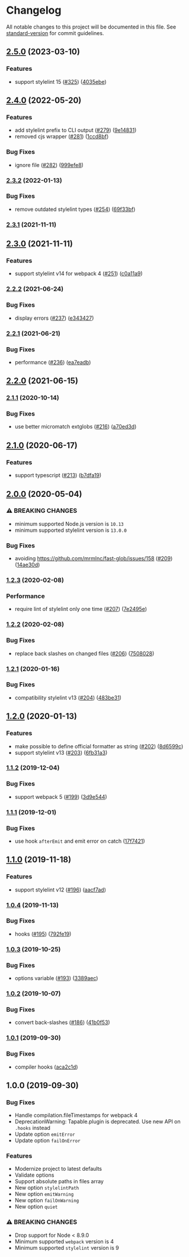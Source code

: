 # Changelog

All notable changes to this project will be documented in this file. See [standard-version](https://github.com/conventional-changelog/standard-version) for commit guidelines.

## [2.5.0](https://github.com/webpack-contrib/stylelint-webpack-plugin/compare/v2.4.0...v2.5.0) (2023-03-10)


### Features

* support stylelint 15 ([#325](https://github.com/webpack-contrib/stylelint-webpack-plugin/issues/325)) ([4035ebe](https://github.com/webpack-contrib/stylelint-webpack-plugin/commit/4035ebe9fe5339dff8dd112bf1d9e5ffce72ce14))

## [2.4.0](https://github.com/webpack-contrib/stylelint-webpack-plugin/compare/v2.3.2...v2.4.0) (2022-05-20)


### Features

* add stylelint prefix to CLI output ([#279](https://github.com/webpack-contrib/stylelint-webpack-plugin/issues/279)) ([9e14831](https://github.com/webpack-contrib/stylelint-webpack-plugin/commit/9e148314ec1d4c5a13b0210edbaee1fba25c4ca5))
* removed cjs wrapper ([#281](https://github.com/webpack-contrib/stylelint-webpack-plugin/issues/281)) ([1ccd8bf](https://github.com/webpack-contrib/stylelint-webpack-plugin/commit/1ccd8bf5cfe32dc0ca24261b2d2ee6ab9f99df7b))


### Bug Fixes

* ignore file ([#282](https://github.com/webpack-contrib/stylelint-webpack-plugin/issues/282)) ([999efe8](https://github.com/webpack-contrib/stylelint-webpack-plugin/commit/999efe8adc7eb9ef170ad3b06aa568ef7f965695))

### [2.3.2](https://github.com/webpack-contrib/stylelint-webpack-plugin/compare/v2.3.1...v2.3.2) (2022-01-13)


### Bug Fixes

* remove outdated stylelint types ([#254](https://github.com/webpack-contrib/stylelint-webpack-plugin/issues/254)) ([69f33bf](https://github.com/webpack-contrib/stylelint-webpack-plugin/commit/69f33bf76b1c597c80b204966010c5b78ad9662f))

### [2.3.1](https://github.com/webpack-contrib/stylelint-webpack-plugin/compare/v2.3.0...v2.3.1) (2021-11-11)

## [2.3.0](https://github.com/webpack-contrib/stylelint-webpack-plugin/compare/v2.2.2...v2.3.0) (2021-11-11)


### Features

* support stylelint v14 for webpack 4 ([#251](https://github.com/webpack-contrib/stylelint-webpack-plugin/issues/251)) ([c0a11a9](https://github.com/webpack-contrib/stylelint-webpack-plugin/commit/c0a11a959ad0040991084b3f74744492415f8973))

### [2.2.2](https://github.com/webpack-contrib/stylelint-webpack-plugin/compare/v2.2.1...v2.2.2) (2021-06-24)


### Bug Fixes

* display errors ([#237](https://github.com/webpack-contrib/stylelint-webpack-plugin/issues/237)) ([e343427](https://github.com/webpack-contrib/stylelint-webpack-plugin/commit/e343427ccf877bfaa997d9ca988a0de64466dd74))

### [2.2.1](https://github.com/webpack-contrib/stylelint-webpack-plugin/compare/v2.2.0...v2.2.1) (2021-06-21)


### Bug Fixes

* performance ([#236](https://github.com/webpack-contrib/stylelint-webpack-plugin/issues/236)) ([ea7eadb](https://github.com/webpack-contrib/stylelint-webpack-plugin/commit/ea7eadb9c194b0ee4b8c3c733ad8ef93c2b2b78d))

## [2.2.0](https://github.com/webpack-contrib/stylelint-webpack-plugin/compare/v2.1.1...v2.2.0) (2021-06-15)

### [2.1.1](https://github.com/webpack-contrib/stylelint-webpack-plugin/compare/v1.2.3...v2.1.1) (2020-10-14)

### Bug Fixes

* use better micromatch extglobs ([#216](https://github.com/webpack-contrib/stylelint-webpack-plugin/issues/216)) ([a70ed3d](https://github.com/webpack-contrib/stylelint-webpack-plugin/commit/a70ed3d6b6d8da90bf4dc371057cbe1433b4558d))

## [2.1.0](https://github.com/webpack-contrib/stylelint-webpack-plugin/compare/v1.2.3...v2.1.0) (2020-06-17)


### Features

* support typescript ([#213](https://github.com/webpack-contrib/stylelint-webpack-plugin/issues/213)) ([b7dfa19](https://github.com/webpack-contrib/stylelint-webpack-plugin/commit/b7dfa195b7836bad7ac94a64a0c0a6163021a3e7))

## [2.0.0](https://github.com/webpack-contrib/stylelint-webpack-plugin/compare/v1.2.3...v2.0.0) (2020-05-04)

### ⚠ BREAKING CHANGES

* minimum supported Node.js version is `10.13`
* minimum supported stylelint version is `13.0.0`

### Bug Fixes

* avoiding https://github.com/mrmlnc/fast-glob/issues/158 ([#209](https://github.com/webpack-contrib/stylelint-webpack-plugin/issues/209)) ([14ae30d](https://github.com/webpack-contrib/stylelint-webpack-plugin/commit/14ae30df8a6d6b629c4e1fa647b4c6989377aec8))

### [1.2.3](https://github.com/webpack-contrib/stylelint-webpack-plugin/compare/v1.2.2...v1.2.3) (2020-02-08)


### Performance

* require lint of stylelint only one time ([#207](https://github.com/webpack-contrib/stylelint-webpack-plugin/issues/207)) ([7e2495e](https://github.com/webpack-contrib/stylelint-webpack-plugin/commit/7e2495e6ba4d8cebb7f07cc9418020ea494670f8)) 

### [1.2.2](https://github.com/webpack-contrib/stylelint-webpack-plugin/compare/v1.2.1...v1.2.2) (2020-02-08)


### Bug Fixes

* replace back slashes on changed files ([#206](https://github.com/webpack-contrib/stylelint-webpack-plugin/issues/206)) ([7508028](https://github.com/webpack-contrib/stylelint-webpack-plugin/commit/7508028398d366c37d1a14e254baec9dc39b816c))

### [1.2.1](https://github.com/webpack-contrib/stylelint-webpack-plugin/compare/v1.2.0...v1.2.1) (2020-01-16)


### Bug Fixes

* compatibility stylelint v13 ([#204](https://github.com/webpack-contrib/stylelint-webpack-plugin/issues/204)) ([483be31](https://github.com/webpack-contrib/stylelint-webpack-plugin/commit/483be318450ec9a4f9eeb4bf1b1db203ba0c863d))

## [1.2.0](https://github.com/webpack-contrib/stylelint-webpack-plugin/compare/v1.1.2...v1.2.0) (2020-01-13)


### Features

* make possible to define official formatter as string ([#202](https://github.com/webpack-contrib/stylelint-webpack-plugin/issues/202)) ([8d6599c](https://github.com/webpack-contrib/stylelint-webpack-plugin/commit/8d6599c3f2f0e26d1515b01f6ecbafabeaa68fac))
* support stylelint v13 ([#203](https://github.com/webpack-contrib/stylelint-webpack-plugin/issues/203)) ([6fb31a3](https://github.com/webpack-contrib/stylelint-webpack-plugin/commit/6fb31a3931cb9d7cb0ce8cc99c9db28f928c82f4))

### [1.1.2](https://github.com/webpack-contrib/stylelint-webpack-plugin/compare/v1.1.1...v1.1.2) (2019-12-04)


### Bug Fixes

* support webpack 5 ([#199](https://github.com/webpack-contrib/stylelint-webpack-plugin/issues/199)) ([3d9e544](https://github.com/webpack-contrib/stylelint-webpack-plugin/commit/3d9e544f31172b7c01f4bd7c7254cfc7e38466c9))

### [1.1.1](https://github.com/webpack-contrib/stylelint-webpack-plugin/compare/v1.1.0...v1.1.1) (2019-12-01)


### Bug Fixes

* use hook `afterEmit` and emit error on catch ([17f7421](https://github.com/webpack-contrib/stylelint-webpack-plugin/commit/17f7421030e6a5b589b2cab015d9af80b868ca95))

## [1.1.0](https://github.com/webpack-contrib/stylelint-webpack-plugin/compare/v1.0.4...v1.1.0) (2019-11-18)


### Features

* support stylelint v12 ([#196](https://github.com/webpack-contrib/stylelint-webpack-plugin/issues/196)) ([aacf7ad](https://github.com/webpack-contrib/stylelint-webpack-plugin/commit/aacf7ad))

### [1.0.4](https://github.com/webpack-contrib/stylelint-webpack-plugin/compare/v1.0.3...v1.0.4) (2019-11-13)


### Bug Fixes

* hooks ([#195](https://github.com/webpack-contrib/stylelint-webpack-plugin/issues/195)) ([792fe19](https://github.com/webpack-contrib/stylelint-webpack-plugin/commit/792fe19))

### [1.0.3](https://github.com/webpack-contrib/stylelint-webpack-plugin/compare/v1.0.2...v1.0.3) (2019-10-25)


### Bug Fixes

* options variable ([#193](https://github.com/webpack-contrib/stylelint-webpack-plugin/issues/193)) ([3389aec](https://github.com/webpack-contrib/stylelint-webpack-plugin/commit/3389aec))

### [1.0.2](https://github.com/webpack-contrib/stylelint-webpack-plugin/compare/v1.0.1...v1.0.2) (2019-10-07)


### Bug Fixes

* convert back-slashes ([#186](https://github.com/webpack-contrib/stylelint-webpack-plugin/issues/186)) ([41b0f53](https://github.com/webpack-contrib/stylelint-webpack-plugin/commit/41b0f53))

### [1.0.1](https://github.com/webpack-contrib/stylelint-webpack-plugin/compare/v1.0.0...v1.0.1) (2019-09-30)


### Bug Fixes

* compiler hooks ([aca2c1d](https://github.com/webpack-contrib/stylelint-webpack-plugin/commit/aca2c1d))

## 1.0.0 (2019-09-30)

### Bug Fixes

* Handle compilation.fileTimestamps for webpack 4
* DeprecationWarning: Tapable.plugin is deprecated. Use new API on `.hooks` instead
* Update option `emitError`
* Update option `failOnError`

### Features

* Modernize project to latest defaults
* Validate options
* Support absolute paths in files array
* New option `stylelintPath`
* New option `emitWarning`
* New option `failOnWarning`
* New option `quiet`

### ⚠ BREAKING CHANGES

* Drop support for Node < 8.9.0
* Minimum supported `webpack` version is 4
* Minimum supported `stylelint` version is 9
